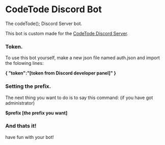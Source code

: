 # CodeTode Discord Bot
The codeTode(); Discord Server bot.

This bot is custom made for the [CodeTode Discord Server](https://discord.gg/tVzW6JE/).

### Token.

To use this bot yourself, make a new json file named auth.json and import the folowing lines:

**{
  "token":"[token from Discord developer panel]"
}**

### Setting the prefix.

The next thing you want to do is to say this command: (if you have got administrator)

**$prefix [the prefix you want]**

### And thats it!

have fun with your bot!
